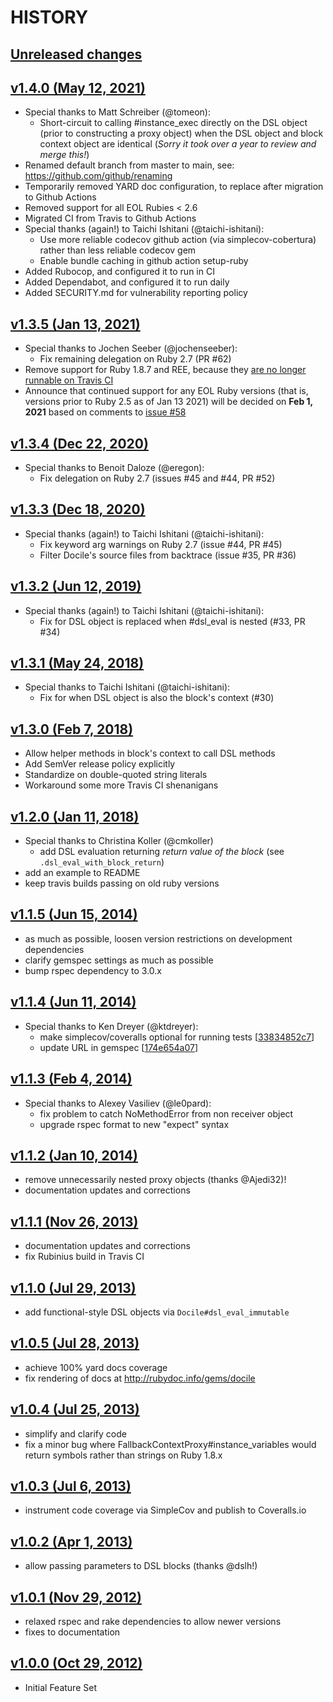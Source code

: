 # HISTORY

## [Unreleased changes](http://github.com/ms-ati/docile/compare/v1.4.0...main)

## [v1.4.0 (May 12, 2021)](http://github.com/ms-ati/docile/compare/v1.3.5...v1.4.0)

  - Special thanks to Matt Schreiber (@tomeon):
    - Short-circuit to calling #instance_exec directly on the DSL object (prior to
      constructing a proxy object) when the DSL object and block context object are
      identical (*Sorry it took over a year to review and merge this!*)
  - Renamed default branch from master to main, see: https://github.com/github/renaming
  - Temporarily removed YARD doc configuration, to replace after
    migration to Github Actions
  - Removed support for all EOL Rubies < 2.6
  - Migrated CI from Travis to Github Actions
  - Special thanks (again!) to Taichi Ishitani (@taichi-ishitani):
    - Use more reliable codecov github action (via simplecov-cobertura)
      rather than less reliable codecov gem
    - Enable bundle caching in github action setup-ruby 
  - Added Rubocop, and configured it to run in CI
  - Added Dependabot, and configured it to run daily
  - Added SECURITY.md for vulnerability reporting policy

## [v1.3.5 (Jan 13, 2021)](http://github.com/ms-ati/docile/compare/v1.3.4...v1.3.5)

  - Special thanks to Jochen Seeber (@jochenseeber):
    - Fix remaining delegation on Ruby 2.7 (PR #62)
  - Remove support for Ruby 1.8.7 and REE, because they
    [are no longer runnable on Travis CI](https://travis-ci.community/t/ruby-1-8-7-and-ree-builds-broken-by-ssl-certificate-failure/10866)
  - Announce that continued support for any EOL Ruby versions (that is, versions
    prior to Ruby 2.5 as of Jan 13 2021) will be decided on **Feb 1, 2021**
    based on comments to [issue #58](https://github.com/ms-ati/docile/issues/58)

## [v1.3.4 (Dec 22, 2020)](http://github.com/ms-ati/docile/compare/v1.3.3...v1.3.4)

  - Special thanks to Benoit Daloze (@eregon):
    - Fix delegation on Ruby 2.7 (issues #45 and #44, PR #52)

## [v1.3.3 (Dec 18, 2020)](http://github.com/ms-ati/docile/compare/v1.3.2...v1.3.3)

  - Special thanks (again!) to Taichi Ishitani (@taichi-ishitani):
    - Fix keyword arg warnings on Ruby 2.7 (issue #44, PR #45)
    - Filter Docile's source files from backtrace (issue #35, PR #36)

## [v1.3.2 (Jun 12, 2019)](http://github.com/ms-ati/docile/compare/v1.3.1...v1.3.2)

  - Special thanks (again!) to Taichi Ishitani (@taichi-ishitani):
    - Fix for DSL object is replaced when #dsl_eval is nested (#33, PR #34)

## [v1.3.1 (May 24, 2018)](http://github.com/ms-ati/docile/compare/v1.3.0...v1.3.1)

  - Special thanks to Taichi Ishitani (@taichi-ishitani):
    - Fix for when DSL object is also the block's context (#30)

## [v1.3.0 (Feb 7, 2018)](http://github.com/ms-ati/docile/compare/v1.2.0...v1.3.0)

  - Allow helper methods in block's context to call DSL methods
  - Add SemVer release policy explicitly
  - Standardize on double-quoted string literals
  - Workaround some more Travis CI shenanigans

## [v1.2.0 (Jan 11, 2018)](http://github.com/ms-ati/docile/compare/v1.1.5...v1.2.0)

  - Special thanks to Christina Koller (@cmkoller)
    - add DSL evaluation returning *return value of the block* (see `.dsl_eval_with_block_return`)
  - add an example to README
  - keep travis builds passing on old ruby versions

## [v1.1.5 (Jun 15, 2014)](http://github.com/ms-ati/docile/compare/v1.1.4...v1.1.5)

  - as much as possible, loosen version restrictions on development dependencies
  - clarify gemspec settings as much as possible
  - bump rspec dependency to 3.0.x

## [v1.1.4 (Jun 11, 2014)](http://github.com/ms-ati/docile/compare/v1.1.3...v1.1.4)

  - Special thanks to Ken Dreyer  (@ktdreyer):
    - make simplecov/coveralls optional for running tests \[[33834852c7](https://github.com/ms-ati/docile/commit/33834852c7849912b97e109e8c5c193579cc5e98)\]
    - update URL in gemspec \[[174e654a07](https://github.com/ms-ati/docile/commit/174e654a075c8350b3411b212cfb409bc605348a)\]

## [v1.1.3 (Feb 4, 2014)](http://github.com/ms-ati/docile/compare/v1.1.2...v1.1.3)

  - Special thanks to Alexey Vasiliev (@le0pard):
    - fix problem to catch NoMethodError from non receiver object
    - upgrade rspec format to new "expect" syntax

## [v1.1.2 (Jan 10, 2014)](http://github.com/ms-ati/docile/compare/v1.1.1...v1.1.2)

  - remove unnecessarily nested proxy objects (thanks @Ajedi32)!
  - documentation updates and corrections

## [v1.1.1 (Nov 26, 2013)](http://github.com/ms-ati/docile/compare/v1.1.0...v1.1.1)

  - documentation updates and corrections
  - fix Rubinius build in Travis CI

## [v1.1.0 (Jul 29, 2013)](http://github.com/ms-ati/docile/compare/v1.0.5...v1.1.0)

  - add functional-style DSL objects via `Docile#dsl_eval_immutable`

## [v1.0.5 (Jul 28, 2013)](http://github.com/ms-ati/docile/compare/v1.0.4...v1.0.5)

  - achieve 100% yard docs coverage
  - fix rendering of docs at http://rubydoc.info/gems/docile

## [v1.0.4 (Jul 25, 2013)](http://github.com/ms-ati/docile/compare/v1.0.3...v1.0.4)

  - simplify and clarify code
  - fix a minor bug where FallbackContextProxy#instance_variables would return
    symbols rather than strings on Ruby 1.8.x

## [v1.0.3 (Jul 6, 2013)](http://github.com/ms-ati/docile/compare/v1.0.2...v1.0.3)

  - instrument code coverage via SimpleCov and publish to Coveralls.io

## [v1.0.2 (Apr 1, 2013)](http://github.com/ms-ati/docile/compare/v1.0.1...v1.0.2)

  - allow passing parameters to DSL blocks (thanks @dslh!)

## [v1.0.1 (Nov 29, 2012)](http://github.com/ms-ati/docile/compare/v1.0.0...v1.0.1)

  - relaxed rspec and rake dependencies to allow newer versions
  - fixes to documentation

## [v1.0.0 (Oct 29, 2012)](http://github.com/ms-ati/docile/compare/1b225c8a27...v1.0.0)

  - Initial Feature Set
